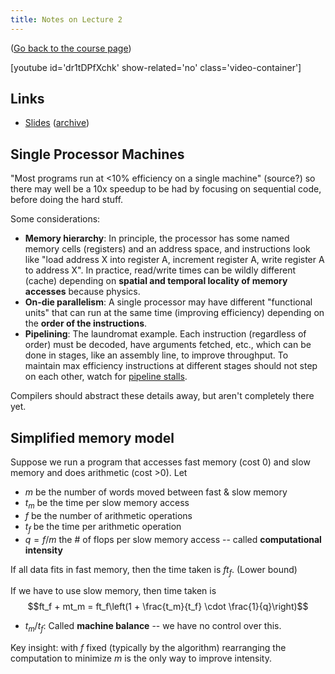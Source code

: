 ```yaml
---
title: Notes on Lecture 2
---
```


([Go back to the course page](/classes/parp/index.html))

[youtube id='dr1tDPfXchk' show-related='no' class='video-container']

## Links

* [Slides](https://people.eecs.berkeley.edu/~demmel/cs267_Spr16/Lectures/lecture02_memhier_jwd16_4pp.pdf) ([archive](http://web.archive.org/save/_embed/https://people.eecs.berkeley.edu/~demmel/cs267_Spr16/Lectures/lecture02_memhier_jwd16_4pp.pdf))

## Single Processor Machines

"Most programs run at &lt;10% efficiency on a single machine" (source?) so there may well be a 10x speedup to be had by focusing on sequential code, before doing the hard stuff.

Some considerations:

* **Memory hierarchy**: In principle, the processor has some named memory cells (registers) and an address space, and instructions look like "load address X into register A, increment register A, write register A to address X". In practice, read/write times can be wildly different (cache) depending on **spatial and temporal locality of memory accesses** because physics.
* **On-die parallelism**: A single processor may have different "functional units" that can run at the same time (improving efficiency) depending on the **order of the instructions**.
* **Pipelining**: The laundromat example. Each instruction (regardless of order) must be decoded, have arguments fetched, etc., which can be done in stages, like an assembly line, to improve throughput. To maintain max efficiency instructions at different stages should not step on each other, watch for [pipeline stalls](https://en.wikipedia.org/wiki/Bubble_%28computing%29).

Compilers should abstract these details away, but aren't completely there yet.

## Simplified memory model

Suppose we run a program that accesses fast memory (cost 0) and slow memory and does arithmetic (cost &gt;0). Let

* $m$ be the number of words moved between fast & slow memory
* $t_m$ be the time per slow memory access
* $f$ be the number of arithmetic operations
* $t_f$ be the time per arithmetic operation
* $q = f/m$ the # of flops per slow memory access -- called **computational intensity**

If all data fits in fast memory, then the time taken is $ft_f$. (Lower bound)

If we have to use slow memory, then time taken is $$ft_f + mt_m = ft_f\left(1 + \frac{t_m}{t_f} \cdot \frac{1}{q}\right)$$

* $t_m/t_f$: Called **machine balance** -- we have no control over this.

Key insight: with $f$ fixed (typically by the algorithm) rearranging the computation to minimize $m$ is the only way to improve intensity.
